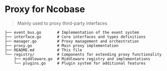 # Proxy for Ncobase

> Mainly used to proxy third-party interfaces

```plantext
├── event_bus.go       # Implementation of the event system
├── interface.go       # Core interfaces and types definitions
├── manager.go         # Proxy management and orchestration
├── proxy.go           # Main proxy implementation
├── README.md          # This file
└── registry/          # Components for extending proxy functionality
    ├── middleware.go  # Middleware registry and implementations
    └── plugins.go     # Plugin system for additional features
```
